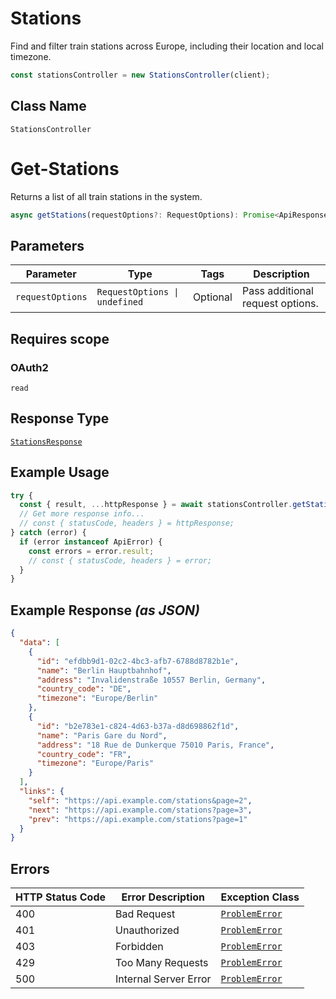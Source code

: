 # Stations

Find and filter train stations across Europe, including their location
and local timezone.

```ts
const stationsController = new StationsController(client);
```

## Class Name

`StationsController`


# Get-Stations

Returns a list of all train stations in the system.

```ts
async getStations(requestOptions?: RequestOptions): Promise<ApiResponse<StationsResponse>>
```

## Parameters

| Parameter | Type | Tags | Description |
|  --- | --- | --- | --- |
| `requestOptions` | `RequestOptions \| undefined` | Optional | Pass additional request options. |

## Requires scope

### OAuth2

`read`

## Response Type

[`StationsResponse`](../../doc/models/stations-response.md)

## Example Usage

```ts
try {
  const { result, ...httpResponse } = await stationsController.getStations();
  // Get more response info...
  // const { statusCode, headers } = httpResponse;
} catch (error) {
  if (error instanceof ApiError) {
    const errors = error.result;
    // const { statusCode, headers } = error;
  }
}
```

## Example Response *(as JSON)*

```json
{
  "data": [
    {
      "id": "efdbb9d1-02c2-4bc3-afb7-6788d8782b1e",
      "name": "Berlin Hauptbahnhof",
      "address": "Invalidenstraße 10557 Berlin, Germany",
      "country_code": "DE",
      "timezone": "Europe/Berlin"
    },
    {
      "id": "b2e783e1-c824-4d63-b37a-d8d698862f1d",
      "name": "Paris Gare du Nord",
      "address": "18 Rue de Dunkerque 75010 Paris, France",
      "country_code": "FR",
      "timezone": "Europe/Paris"
    }
  ],
  "links": {
    "self": "https://api.example.com/stations&page=2",
    "next": "https://api.example.com/stations?page=3",
    "prev": "https://api.example.com/stations?page=1"
  }
}
```

## Errors

| HTTP Status Code | Error Description | Exception Class |
|  --- | --- | --- |
| 400 | Bad Request | [`ProblemError`](../../doc/models/problem-error.md) |
| 401 | Unauthorized | [`ProblemError`](../../doc/models/problem-error.md) |
| 403 | Forbidden | [`ProblemError`](../../doc/models/problem-error.md) |
| 429 | Too Many Requests | [`ProblemError`](../../doc/models/problem-error.md) |
| 500 | Internal Server Error | [`ProblemError`](../../doc/models/problem-error.md) |

